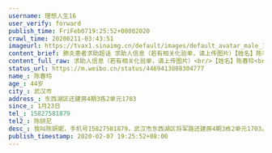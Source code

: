 ```yaml
---
username: 理想人生16
user_verify: forward
publish_time: FriFeb0719:25:52+08002020
crawl_time: 20200211-03:43:51
imageurl: https://tvax1.sinaimg.cn/default/images/default_avatar_male_180.gif?KID=imgbed,tva&Expires=1581373899&ssig=sbU6kv5Mn9,http://n.sinaimg.cn/photo/5213b46e/20181127/timeline_card_small_super_default.png,https://wx3.sinaimg.cn/orj360/007aU7UMly1gbo25dwb8lj30l70hogn3.jpg,https://wx4.sinaimg.cn/orj360/007aU7UMly1gbo25e76f3j30nq166abq.jpg
content_brief: 肺炎患者求助超话 求助人信息（若有相关化验单，请上传图片）【姓名】陈春玲【年龄】44岁【所在城市】武汉市【所在小区、社区】东西湖区还建房4期3拣2单元1703【患病时间】1月23日【联系方式】15827581879【其他紧急联系人】陈研尼【病情描述】我叫陈妍妮，手机号15827581879，武汉市东西 ...全文
content_full_raw: 求助人信息（若有相关化验单，请上传图片）<br/>【姓名】陈春玲<br/>【年龄】44岁<br/>【所在城市】武汉市<br/>【所在小区、社区】东西湖区还建房4期3拣2单元1703<br/>【患病时间】1月23日<br/>【联系方式】15827581879<br/>【其他紧急联系人】陈研尼<br/>【病情描述】我叫陈妍妮，手机号15827581879，武汉市东西湖区将军路还建房4期3栋2单元1703。我的母亲现在已经确诊为新型冠状病毒肺炎，核酸检测阳性，现在身体状况很不好，因此，求助好心人士，希望能尽快让母亲住上院。<br/>我妈妈从1月23日开始就一直浑身无力，头晕头痛，咳嗽不止，还断断续续地发烧，直到今天才拿到社区开的单子去定点医院拍了ct做了检查，但医生只能说是疑似病例，还要等居委会上传再等通知看能不能进行下一步安排，但是身边也有这种情况然后又等了十几天的，所以也不知道还要等到什么时候，在家隔离治疗也吃了很多药都没有用，2月4日晚上社区里联系我妈妈已经把我妈妈送到吴家山的酒店隔离了，说是会有医生治疗，2月4日晚上又发烧到了38度以上，但是不知道什么时候能做上检测，已经出现呼吸困难，胸闷等情况，已经在家隔离治疗了12天，断断续续地发烧，2月6日下午做了核酸检测，2月7日已经确诊为阳性。希望可以早日安排我妈妈住院进行治疗！！<adata-url="http://t.cn/RJyL4YM"href="http://weibo.com/p/1001018008641170000000000"data-hide=""><spanclass='url-icon'><imgstyle='width:1rem;height:1rem'src='https://h5.sinaimg.cn/upload/2015/09/25/3/timeline_card_small_location_default.png'></span><spanclass="surl-text">驻马店</span></a>
status_url: https://m.weibo.cn/status/4469413808304777
name_: 陈春玲
age_: 44岁
city_: 武汉市
address_: 东西湖区还建房4期3拣2单元1703
since_: 1月23日
tel_: 15827581879
tel2_: 陈研尼
desc_: 我叫陈妍妮，手机号15827581879，武汉市东西湖区将军路还建房4期3栋2单元1703。我的母亲现在已经确诊为新型冠状病毒肺炎，核酸检测阳性，现在身体状况很不好，因此，求助好心人士，希望能尽快让母亲住上院。我妈妈从1月23日开始就一直浑身无力，头晕头痛，咳嗽不止，还断断续续地发烧，直到今天才拿到社区开的单子去定点医院拍了ct做了检查，但医生只能说是疑似病例，还要等居委会上传再等通知看能不能进行下一步安排，但是身边也有这种情况然后又等了十几天的，所以也不知道还要等到什么时候，在家隔离治疗也吃了很多药都没有用，2月4日晚上社区里联系我妈妈已经把我妈妈送到吴家山的酒店隔离了，说是会有医生治疗，2月4日晚上又发烧到了38度以上，但是不知道什么时候能做上检测，已经出现呼吸困难，胸闷等情况，已经在家隔离治疗了12天，断断续续地发烧，2月6日下午做了核酸检测，2月7日已经确诊为阳性。希望可以早日安排我妈妈住院进行治疗！！<adata-url="http//t.cn/RJyL4YM"href="http//weibo.com/p/1001018008641170000000000"data-hide=""><spanclass='url-icon'><imgstyle='width1rem;height1rem'src='https//h5.sinaimg.cn/upload/2015/09/25/3/timeline_card_small_location_default.png'></span><spanclass="surl-text">驻马店</span></a>
publish_timestamp: 2020-02-07 19:25:52+08:00
---
```

